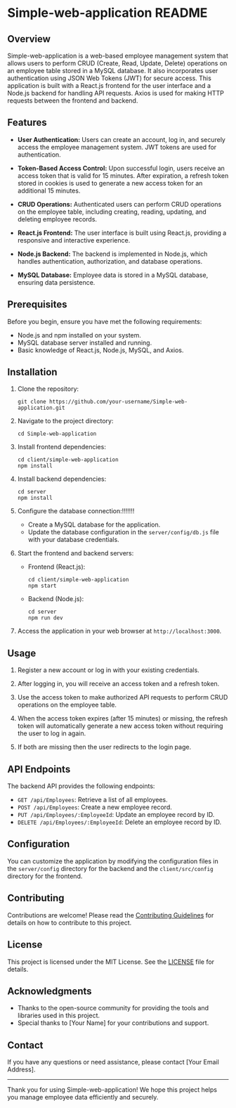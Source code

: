 # Simple-web-application README

## Overview

Simple-web-application is a web-based employee management system that allows users to perform CRUD (Create, Read, Update, Delete) operations on an employee table stored in a MySQL database. It also incorporates user authentication using JSON Web Tokens (JWT) for secure access. This application is built with a React.js frontend for the user interface and a Node.js backend for handling API requests. Axios is used for making HTTP requests between the frontend and backend.

## Features

- **User Authentication:** Users can create an account, log in, and securely access the employee management system. JWT tokens are used for authentication.

- **Token-Based Access Control:** Upon successful login, users receive an access token that is valid for 15 minutes. After expiration, a refresh token stored in cookies is used to generate a new access token for an additional 15 minutes.

- **CRUD Operations:** Authenticated users can perform CRUD operations on the employee table, including creating, reading, updating, and deleting employee records.

- **React.js Frontend:** The user interface is built using React.js, providing a responsive and interactive experience.

- **Node.js Backend:** The backend is implemented in Node.js, which handles authentication, authorization, and database operations.

- **MySQL Database:** Employee data is stored in a MySQL database, ensuring data persistence.

## Prerequisites

Before you begin, ensure you have met the following requirements:

- Node.js and npm installed on your system.
- MySQL database server installed and running.
- Basic knowledge of React.js, Node.js, MySQL, and Axios.

## Installation

1. Clone the repository:

   ```
   git clone https://github.com/your-username/Simple-web-application.git
   ```

2. Navigate to the project directory:

   ```
   cd Simple-web-application
   ```

3. Install frontend dependencies:

   ```
   cd client/simple-web-application
   npm install
   ```

4. Install backend dependencies:

   ```
   cd server
   npm install
   ```

5. Configure the database connection:!!!!!!!
   - Create a MySQL database for the application.
   - Update the database configuration in the `server/config/db.js` file with your database credentials.

6. Start the frontend and backend servers:

   - Frontend (React.js):
     ```
     cd client/simple-web-application
     npm start
     ```

   - Backend (Node.js):
     ```
     cd server
     npm run dev
     ```

7. Access the application in your web browser at `http://localhost:3000`.

## Usage

1. Register a new account or log in with your existing credentials.

2. After logging in, you will receive an access token and a refresh token.

3. Use the access token to make authorized API requests to perform CRUD operations on the employee table.

4. When the access token expires (after 15 minutes) or missing, the refresh token will automatically generate a new access token without requiring the user to log in again.

5. If both are missing then the user redirects to the login page. 

## API Endpoints

The backend API provides the following endpoints:

- `GET /api/Employees`: Retrieve a list of all employees.
- `POST /api/Employees`: Create a new employee record.
- `PUT /api/Employees/:EmployeeId`: Update an employee record by ID.
- `DELETE /api/Employees/:EmployeeId`: Delete an employee record by ID.

## Configuration

You can customize the application by modifying the configuration files in the `server/config` directory for the backend and the `client/src/config` directory for the frontend.

## Contributing

Contributions are welcome! Please read the [Contributing Guidelines](CONTRIBUTING.md) for details on how to contribute to this project.

## License

This project is licensed under the MIT License. See the [LICENSE](LICENSE) file for details.

## Acknowledgments

- Thanks to the open-source community for providing the tools and libraries used in this project.
- Special thanks to [Your Name] for your contributions and support.

## Contact

If you have any questions or need assistance, please contact [Your Email Address].

---

Thank you for using Simple-web-application! We hope this project helps you manage employee data efficiently and securely.

